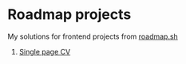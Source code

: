 # Roadmap projects

My solutions for frontend projects from [roadmap.sh](https://roadmap.sh/)

1. [Single page CV](https://github.com/camila-correia/roadmap-projects/tree/main/single-page-cv)
